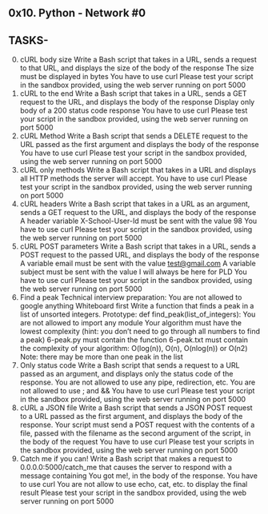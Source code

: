 ## 0x10. Python - Network #0

## TASKS-
0. cURL body size
Write a Bash script that takes in a URL, sends a request to that URL, and displays the size of the body of the response
The size must be displayed in bytes
You have to use curl
Please test your script in the sandbox provided, using the web server running on port 5000
1. cURL to the end
Write a Bash script that takes in a URL, sends a GET request to the URL, and displays the body of the response
Display only body of a 200 status code response
You have to use curl
Please test your script in the sandbox provided, using the web server running on port 5000
2. cURL Method
Write a Bash script that sends a DELETE request to the URL passed as the first argument and displays the body of the response
You have to use curl
Please test your script in the sandbox provided, using the web server running on port 5000
3. cURL only methods
Write a Bash script that takes in a URL and displays all HTTP methods the server will accept.
You have to use curl
Please test your script in the sandbox provided, using the web server running on port 5000
4. cURL headers
Write a Bash script that takes in a URL as an argument, sends a GET request to the URL, and displays the body of the response
A header variable X-School-User-Id must be sent with the value 98
You have to use curl
Please test your script in the sandbox provided, using the web server running on port 5000
5. cURL POST parameters
Write a Bash script that takes in a URL, sends a POST request to the passed URL, and displays the body of the response
A variable email must be sent with the value test@gmail.com
A variable subject must be sent with the value I will always be here for PLD
You have to use curl
Please test your script in the sandbox provided, using the web server running on port 5000
6. Find a peak
Technical interview preparation:
You are not allowed to google anything
Whiteboard first
Write a function that finds a peak in a list of unsorted integers.
Prototype: def find_peak(list_of_integers):
You are not allowed to import any module
Your algorithm must have the lowest complexity (hint: you don’t need to go through all numbers to find a peak)
6-peak.py must contain the function
6-peak.txt must contain the complexity of your algorithm: O(log(n)), O(n), O(nlog(n)) or O(n2)
Note: there may be more than one peak in the list
7. Only status code
Write a Bash script that sends a request to a URL passed as an argument, and displays only the status code of the response.
You are not allowed to use any pipe, redirection, etc.
You are not allowed to use ; and &&
You have to use curl
Please test your script in the sandbox provided, using the web server running on port 5000
8. cURL a JSON file
Write a Bash script that sends a JSON POST request to a URL passed as the first argument, and displays the body of the response.
Your script must send a POST request with the contents of a file, passed with the filename as the second argument of the script, in the body of the request
You have to use curl
Please test your scripts in the sandbox provided, using the web server running on port 5000
9. Catch me if you can!
Write a Bash script that makes a request to 0.0.0.0:5000/catch_me that causes the server to respond with a message containing You got me!, in the body of the response.
You have to use curl
You are not allow to use echo, cat, etc. to display the final result
Please test your script in the sandbox provided, using the web server running on port 5000
